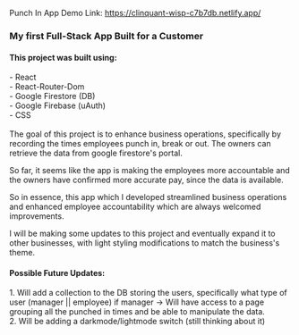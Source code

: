 Punch In App
Demo Link: https://clinquant-wisp-c7b7db.netlify.app/

<h3> My first Full-Stack App Built for a Customer </h3>

<h4> This project was built using: </h4> 
- React <br/>
- React-Router-Dom <br/>
- Google Firestore (DB) <br/>
- Google Firebase (uAuth) <br/>
- CSS<br/>
<br/>
The goal of this project is to enhance business operations, 
specifically by recording the times employees punch in, break or out. 
The owners can retrieve the data from google firestore's portal.<br/>

So far, it seems like the app is making the employees more accountable 
and the owners have confirmed more accurate pay, since the data is available. <br/>

So in essence, this app which I developed streamlined business operations and 
enhanced employee accountability which are always welcomed improvements. <br/>

I will be making some updates to this project and eventually expand it to other businesses,
with light styling modifications to match the business's theme. <br/>

<h4> Possible Future Updates:</h4> 
1. Will add a collection to the DB storing the users, specifically what type of user (manager || employee)
   if manager -> Will have access to a page grouping all the punched in times and be able to manipulate the data.<br/>
2. Will be adding a darkmode/lightmode switch (still thinking about it)<br/>
